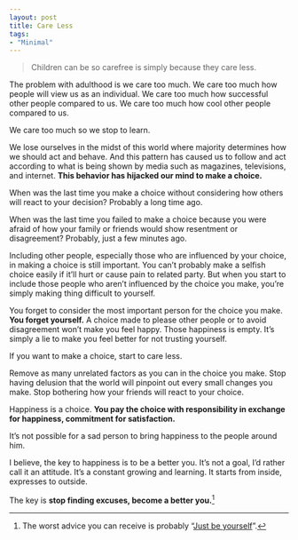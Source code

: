 ```yaml
---
layout: post
title: Care Less
tags:
- "Minimal"
---
```

> Children can be so carefree is simply because they care less.

The problem with adulthood is we care too much. We care too much how people will view us as an individual. We care too much how successful other people compared to us. We care too much how cool other people compared to us.

<!--more-->

We care too much so we stop to learn.

We lose ourselves in the midst of this world where majority determines how we should act and behave. And this pattern has caused us to follow and act according to what is being shown by  media such as magazines, televisions, and internet. **This behavior has hijacked our mind to make a choice.**

When was the last time you make a choice without considering how others will react to your decision? Probably a long time ago.

When was the last time you failed to make a choice because you were afraid of how your family or friends would show resentment or disagreement? Probably, just a few minutes ago.

Including other people, especially those who are influenced by your choice, in making a choice is still important. You can’t probably make a selfish choice easily if it’ll hurt or cause pain to related party. But when you start to include those people who aren’t influenced by the choice you make, you’re simply making thing difficult to yourself.

You forget to consider the most important person for the choice you make. **You forget yourself.** A choice made to please other people or to avoid disagreement won’t make you feel happy. Those happiness is empty. It’s simply a lie to make you feel better for not trusting yourself.

If you want to make a choice, start to care less.

Remove as many unrelated factors as you can in the choice you make. Stop having delusion that the world will pinpoint out every small changes you make. Stop bothering how your friends will react to your choice.

Happiness is a choice. **You pay the choice with responsibility in exchange for happiness, commitment for satisfaction.**

It’s not possible for a sad person to bring happiness to the people around him.

I believe, the key to happiness is to be a better you. It’s not a goal, I’d rather call it an attitude. It’s a constant growing and learning. It starts from inside, expresses to outside.

The key is **stop finding excuses, become a better you.**[^1]

[^1]: The worst advice you can receive is probably “[Just be yourself](http://sayzlim.net/post/6146286421/)”.
